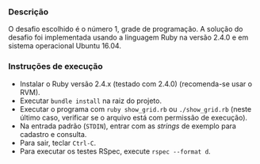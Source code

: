 ### Descrição

O desafio escolhido é o número 1, grade de programação. A solução do desafio foi implementada usando a linguagem Ruby na versão 2.4.0 e em sistema operacional Ubuntu 16.04.

### Instruções de execução

- Instalar o Ruby versão 2.4.x (testado com 2.4.0) (recomenda-se usar o RVM).
- Executar `bundle install` na raiz do projeto.
- Executar o programa com `ruby show_grid.rb` ou `./show_grid.rb` (neste último caso, verificar se o arquivo está com permissão de execução).
- Na entrada padrão (`STDIN`), entrar com as _strings_ de exemplo para cadastro e consulta.
- Para sair, teclar `Ctrl-C`.
- Para executar os testes RSpec, execute `rspec --format d`.
